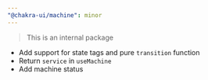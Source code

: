 ```yaml
---
"@chakra-ui/machine": minor
---
```


> This is an internal package

- Add support for state tags and pure `transition` function
- Return `service` in `useMachine`
- Add machine status
